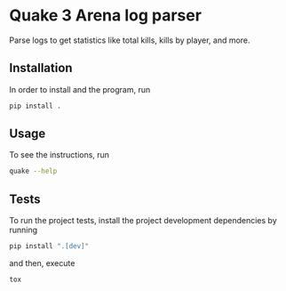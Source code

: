 # Quake 3 Arena log parser

Parse logs to get statistics like total kills, kills by player, and more.

## Installation

In order to install and the program, run

```bash
pip install .
```

## Usage

To see the instructions, run

```bash
quake --help
```

## Tests

To run the project tests, install the project development dependencies by running

```bash
pip install ".[dev]"
```

and then, execute

```bash
tox
```
